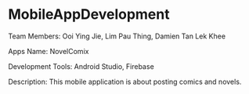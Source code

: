# MobileAppDevelopment

Team Members:
Ooi Ying Jie, 
Lim Pau Thing, 
Damien Tan Lek Khee

Apps Name:
NovelComix

Development Tools:
Android Studio, 
Firebase

Description:
This mobile application is about posting comics and novels.
